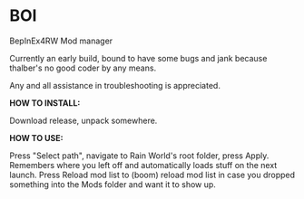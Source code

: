 # BOI
BepInEx4RW Mod manager

Currently an early build, bound to have some bugs and jank because thalber's no good coder by any means.

Any and all assistance in troubleshooting is appreciated.


**HOW TO INSTALL:**

Download release, unpack somewhere.

**HOW TO USE:**

Press "Select path", navigate to Rain World's root folder, press Apply. Remembers where you left off and automatically loads stuff on the next launch. Press Reload mod list to (boom) reload mod list in case you dropped something into the Mods folder and want it to show up.
